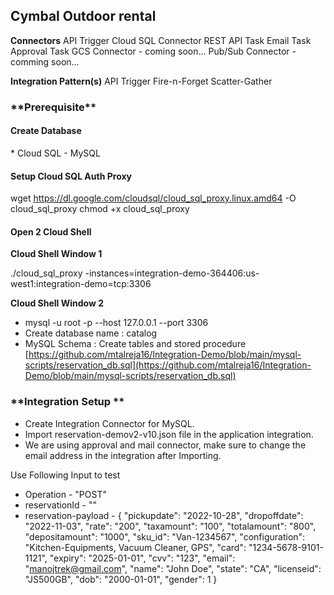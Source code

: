 <!-- Output copied to clipboard! -->

<!-- Yay, no errors, warnings, or alerts! -->

<h2>Cymbal Outdoor rental </h2>


**Connectors**
API Trigger
Cloud SQL Connector
REST API Task
Email Task 
Approval Task
GCS Connector - coming soon...
Pub/Sub Connector - comming soon...

**Integration Pattern(s)**
API Trigger
Fire-n-Forget
Scatter-Gather


<h3>**Prerequisite**</h3>


<h4>Create Database</h4>
* Cloud SQL - MySQL
<h4>Setup Cloud SQL Auth Proxy</h4>

wget https://dl.google.com/cloudsql/cloud_sql_proxy.linux.amd64 -O cloud_sql_proxy
chmod +x cloud_sql_proxy

<h4>Open 2 Cloud Shell</h4>

**Cloud Shell Window 1**

./cloud_sql_proxy -instances=integration-demo-364406:us-west1:integration-demo=tcp:3306

**Cloud Shell Window 2**

* mysql -u root -p --host 127.0.0.1 --port 3306 
* Create database name : catalog
* MySQL Schema : Create tables and stored procedure [https://github.com/mtalreja16/Integration-Demo/blob/main/mysql-scripts/reservation_db.sql](https://github.com/mtalreja16/Integration-Demo/blob/main/mysql-scripts/reservation_db.sql)

<h3>**Integration Setup **</h3>

* Create Integration Connector for MySQL.
* Import reservation-demov2-v10.json file in the application integration.
* We are using approval and mail connector, make sure to change the email address in the integration after Importing.

Use Following Input to test

* Operation - "POST"
* reservationId - ""
* reservation-payload -
  {
  "pickupdate": "2022-10-28",
  "dropoffdate": "2022-11-03",
  "rate": "200",
  "taxamount": "100",
  "totalamount": "800",
  "depositamount": "1000",
  "sku_id": "Van-1234567",
  "configuration": "Kitchen-Equipments, Vacuum Cleaner, GPS",
  "card": "1234-5678-9101-1121",
  "expiry": "2025-01-01",
  "cvv": "123",
  "email": "manojtrek@gmail.com",
  "name": "John Doe",
  "state": "CA",
  "licenseid": "JS500GB",
  "dob": "2000-01-01",
  "gender": 1
}


